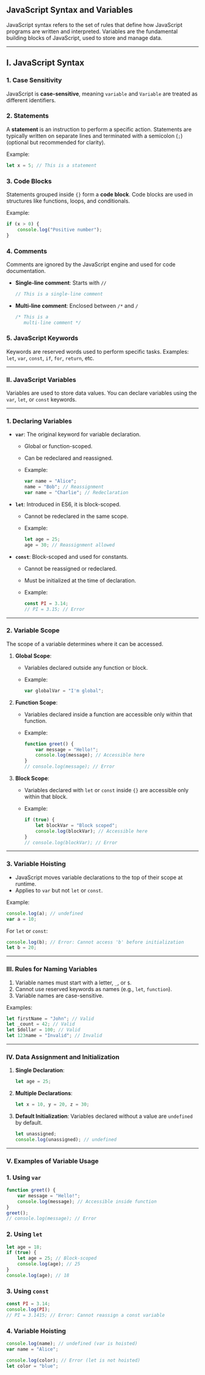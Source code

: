## **JavaScript Syntax and Variables**

JavaScript syntax refers to the set of rules that define how JavaScript programs are written and interpreted. Variables are the fundamental building blocks of JavaScript, used to store and manage data.

---

## **I. JavaScript Syntax**

### **1. Case Sensitivity**

JavaScript is **case-sensitive**, meaning `variable` and `Variable` are treated as different identifiers.

### **2. Statements**

A **statement** is an instruction to perform a specific action. Statements are typically written on separate lines and terminated with a semicolon (`;`) (optional but recommended for clarity).

Example:

```jsx
let x = 5; // This is a statement
```

### **3. Code Blocks**

Statements grouped inside `{}` form a **code block**. Code blocks are used in structures like functions, loops, and conditionals.

Example:

```jsx
if (x > 0) {
    console.log("Positive number");
}

```

### **4. Comments**

Comments are ignored by the JavaScript engine and used for code documentation.

- **Single-line comment**: Starts with `//`
    
    ```jsx
    // This is a single-line comment
    
    ```
    
- **Multi-line comment**: Enclosed between `/*` and `/`
    
    ```jsx
    /* This is a
       multi-line comment */
    
    ```
    

### **5. JavaScript Keywords**

Keywords are reserved words used to perform specific tasks. Examples: `let`, `var`, `const`, `if`, `for`, `return`, etc.

---

### **II. JavaScript Variables**

Variables are used to store data values. You can declare variables using the `var`, `let`, or `const` keywords.

---

### **1. Declaring Variables**

- **`var`**: The original keyword for variable declaration.
    - Global or function-scoped.
    - Can be redeclared and reassigned.
    - Example:
        
        ```jsx
        var name = "Alice";
        name = "Bob"; // Reassignment
        var name = "Charlie"; // Redeclaration
        
        ```
        
- **`let`**: Introduced in ES6, it is block-scoped.
    - Cannot be redeclared in the same scope.
    - Example:
        
        ```jsx
        let age = 25;
        age = 30; // Reassignment allowed
        
        ```
        
- **`const`**: Block-scoped and used for constants.
    - Cannot be reassigned or redeclared.
    - Must be initialized at the time of declaration.
    - Example:
        
        ```jsx
        const PI = 3.14;
        // PI = 3.15; // Error
        
        ```
        

---

### **2. Variable Scope**

The scope of a variable determines where it can be accessed.

1. **Global Scope**:
    - Variables declared outside any function or block.
    - Example:
        
        ```jsx
        var globalVar = "I'm global";
        
        ```
        
2. **Function Scope**:
    - Variables declared inside a function are accessible only within that function.
    - Example:
        
        ```jsx
        function greet() {
            var message = "Hello!";
            console.log(message); // Accessible here
        }
        // console.log(message); // Error
        
        ```
        
3. **Block Scope**:
    - Variables declared with `let` or `const` inside `{}` are accessible only within that block.
    - Example:
        
        ```jsx
        if (true) {
            let blockVar = "Block scoped";
            console.log(blockVar); // Accessible here
        }
        // console.log(blockVar); // Error
        
        ```
        

---

### **3. Variable Hoisting**

- JavaScript moves variable declarations to the top of their scope at runtime.
- Applies to `var` but not `let` or `const`.

Example:

```jsx
console.log(a); // undefined
var a = 10;

```

For `let` or `const`:

```jsx
console.log(b); // Error: Cannot access 'b' before initialization
let b = 20;

```

---

### **III. Rules for Naming Variables**

1. Variable names must start with a letter, `_`, or `$`.
2. Cannot use reserved keywords as names (e.g., `let`, `function`).
3. Variable names are case-sensitive.

Examples:

```jsx
let firstName = "John"; // Valid
let _count = 42; // Valid
let $dollar = 100; // Valid
let 123name = "Invalid"; // Invalid

```

---

### **IV. Data Assignment and Initialization**

1. **Single Declaration**:
    
    ```jsx
    let age = 25;
    
    ```
    
2. **Multiple Declarations**:
    
    ```jsx
    let x = 10, y = 20, z = 30;
    
    ```
    
3. **Default Initialization**:
Variables declared without a value are `undefined` by default.
    
    ```jsx
    let unassigned;
    console.log(unassigned); // undefined
    
    ```
    

---

### **V. Examples of Variable Usage**

### **1. Using `var`**

```jsx
function greet() {
    var message = "Hello!";
    console.log(message); // Accessible inside function
}
greet();
// console.log(message); // Error

```

### **2. Using `let`**

```jsx
let age = 18;
if (true) {
    let age = 25; // Block-scoped
    console.log(age); // 25
}
console.log(age); // 18

```

### **3. Using `const`**

```jsx
const PI = 3.14;
console.log(PI);
// PI = 3.1415; // Error: Cannot reassign a const variable

```

### **4. Variable Hoisting**

```jsx
console.log(name); // undefined (var is hoisted)
var name = "Alice";

console.log(color); // Error (let is not hoisted)
let color = "blue";

```